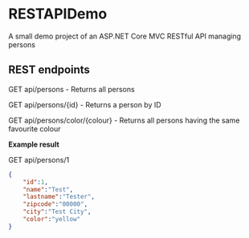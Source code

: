 # RESTAPIDemo
A small demo project of an ASP.NET Core MVC RESTful API managing persons

## REST endpoints

GET api/persons - Returns all persons

GET api/persons/{id} - Returns a person by ID

GET api/persons/color/{colour} - Returns all persons having the same favourite colour

**Example result**

GET api/persons/1
```json    
{  
    "id":1,  
    "name":"Test",  
    "lastname":"Tester",  
    "zipcode":"00000",  
    "city":"Test City",  
    "color":"yellow"  
}
```
